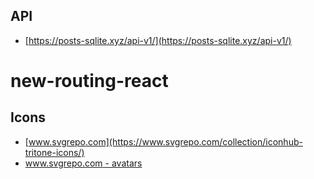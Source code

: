 ## API

- [https://posts-sqlite.xyz/api-v1/](https://posts-sqlite.xyz/api-v1/)

# new-routing-react

## Icons

- [www.svgrepo.com](https://www.svgrepo.com/collection/iconhub-tritone-icons/)
- [www.svgrepo.com - avatars](https://www.svgrepo.com/collection/users-avatars-cute/)
